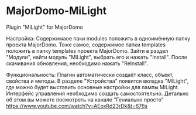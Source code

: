 # MajorDomo-MiLight
Plugin "MiLight" for MajorDomo

Настройка:
Содержимаое паки modules положить в одноимённую папку проекта MajorDomo. Тоже самое, содержимое папки templates положить в папку templates проекта MajorDomo. Зайти в раздел "Модули", найти модуль "MiLight", выбрать его и нажать "Install". После скачивания обновления, необходимо нажать "ReInstall".

Функциональность:
Плагин автоматически создаёт класс, объект, свойства и методы. В разделе "Устройства" появится вкладка "MiLight", где можно будет выставить основные настройки для лампы MiLight. Интерфейс управления необходимо создать самостоятельно. Детально об этом вы можете посмотреть на канале "Гениально просто" https://www.youtube.com/watch?v=AEoxRd23rDk&t=676s
